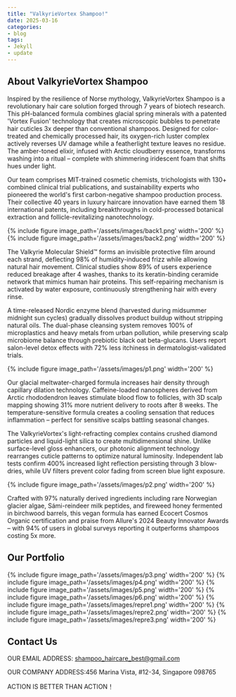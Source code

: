 ```yaml
---
title: "ValkyrieVortex Shampoo!"
date: 2025-03-16
categories:
- blog
tags:
- Jekyll
- update
---
```


## About ValkyrieVortex Shampoo

Inspired by the resilience of Norse mythology, ValkyrieVortex Shampoo is a revolutionary hair care solution forged through 7 years of biotech research. This pH-balanced formula combines glacial spring minerals with a patented 'Vortex Fusion' technology that creates microscopic bubbles to penetrate hair cuticles 3x deeper than conventional shampoos. Designed for color-treated and chemically processed hair, its oxygen-rich luster complex actively reverses UV damage while a featherlight texture leaves no residue. The amber-toned elixir, infused with Arctic cloudberry essence, transforms washing into a ritual – complete with shimmering iridescent foam that shifts hues under light.

Our team comprises MIT-trained cosmetic chemists, trichologists with 130+ combined clinical trial publications, and sustainability experts who pioneered the world's first carbon-negative shampoo production process. Their collective 40 years in luxury haircare innovation have earned them 18 international patents, including breakthroughs in cold-processed botanical extraction and follicle-revitalizing nanotechnology.

{% include figure image_path='/assets/images/back1.png' width='200' %}
{% include figure image_path='/assets/images/back2.png' width='200' %}

The Valkyrie Molecular Shield™ forms an invisible protective film around each strand, deflecting 98% of humidity-induced frizz while allowing natural hair movement. Clinical studies show 89% of users experience reduced breakage after 4 washes, thanks to its keratin-binding ceramide network that mimics human hair proteins. This self-repairing mechanism is activated by water exposure, continuously strengthening hair with every rinse.

A time-released Nordic enzyme blend (harvested during midsummer midnight sun cycles) gradually dissolves product buildup without stripping natural oils. The dual-phase cleansing system removes 100% of microplastics and heavy metals from urban pollution, while preserving scalp microbiome balance through prebiotic black oat beta-glucans. Users report salon-level detox effects with 72% less itchiness in dermatologist-validated trials.

{% include figure image_path='/assets/images/p1.png' width='200' %}

Our glacial meltwater-charged formula increases hair density through capillary dilation technology. Caffeine-loaded nanospheres derived from Arctic rhododendron leaves stimulate blood flow to follicles, with 3D scalp mapping showing 31% more nutrient delivery to roots after 8 weeks. The temperature-sensitive formula creates a cooling sensation that reduces inflammation – perfect for sensitive scalps battling seasonal changes.

The ValkyrieVortex's light-refracting complex contains crushed diamond particles and liquid-light silica to create multidimensional shine. Unlike surface-level gloss enhancers, our photonic alignment technology rearranges cuticle patterns to optimize natural luminosity. Independent lab tests confirm 400% increased light reflection persisting through 3 blow-dries, while UV filters prevent color fading from screen blue light exposure.

{% include figure image_path='/assets/images/p2.png' width='200' %}

Crafted with 97% naturally derived ingredients including rare Norwegian glacier algae, Sámi-reindeer milk peptides, and fireweed honey fermented in birchwood barrels, this vegan formula has earned Ecocert Cosmos Organic certification and praise from Allure's 2024 Beauty Innovator Awards – with 94% of users in global surveys reporting it outperforms shampoos costing 5x more.

## Our Portfolio

{% include figure image_path='/assets/images/p3.png' width='200' %}
{% include figure image_path='/assets/images/p4.png' width='200' %}
{% include figure image_path='/assets/images/p5.png' width='200' %}
{% include figure image_path='/assets/images/p6.png' width='200' %}
{% include figure image_path='/assets/images/repre1.png' width='200' %}
{% include figure image_path='/assets/images/repre2.png' width='200' %}
{% include figure image_path='/assets/images/repre3.png' width='200' %}

## Contact Us

OUR EMAIL ADDRESS: shampoo_haircare_best@gmail.com

OUR COMPANY ADDRESS:456 Marina Vista, #12-34, Singapore 098765

ACTION IS BETTER THAN ACTION！
